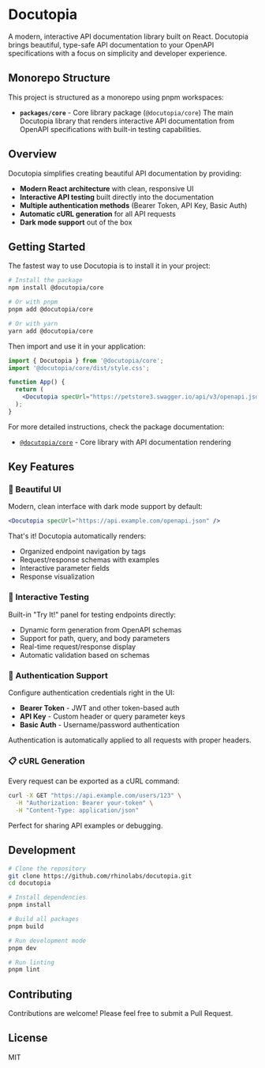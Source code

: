 # Docutopia

A modern, interactive API documentation library built on React. Docutopia brings beautiful, type-safe API documentation to your OpenAPI specifications with a focus on simplicity and developer experience.

## Monorepo Structure

This project is structured as a monorepo using pnpm workspaces:

- **`packages/core`** - Core library package (`@docutopia/core`)
  The main Docutopia library that renders interactive API documentation from OpenAPI specifications with built-in testing capabilities.

## Overview

Docutopia simplifies creating beautiful API documentation by providing:

- **Modern React architecture** with clean, responsive UI
- **Interactive API testing** built directly into the documentation
- **Multiple authentication methods** (Bearer Token, API Key, Basic Auth)
- **Automatic cURL generation** for all API requests
- **Dark mode support** out of the box

## Getting Started

The fastest way to use Docutopia is to install it in your project:

```bash
# Install the package
npm install @docutopia/core

# Or with pnpm
pnpm add @docutopia/core

# Or with yarn
yarn add @docutopia/core
```

Then import and use it in your application:

```jsx
import { Docutopia } from '@docutopia/core';
import '@docutopia/core/dist/style.css';

function App() {
  return (
    <Docutopia specUrl="https://petstore3.swagger.io/api/v3/openapi.json" />
  );
}
```

For more detailed instructions, check the package documentation:

- [`@docutopia/core`](./packages/core/README.md) - Core library with API documentation rendering

## Key Features

### 🎨 Beautiful UI

Modern, clean interface with dark mode support by default:

```jsx
<Docutopia specUrl="https://api.example.com/openapi.json" />
```

That's it! Docutopia automatically renders:
- Organized endpoint navigation by tags
- Request/response schemas with examples
- Interactive parameter fields
- Response visualization

### 🔄 Interactive Testing

Built-in "Try It!" panel for testing endpoints directly:

- Dynamic form generation from OpenAPI schemas
- Support for path, query, and body parameters
- Real-time request/response display
- Automatic validation based on schemas

### 🔐 Authentication Support

Configure authentication credentials right in the UI:

- **Bearer Token** - JWT and other token-based auth
- **API Key** - Custom header or query parameter keys
- **Basic Auth** - Username/password authentication

Authentication is automatically applied to all requests with proper headers.

### 📋 cURL Generation

Every request can be exported as a cURL command:

```bash
curl -X GET "https://api.example.com/users/123" \
  -H "Authorization: Bearer your-token" \
  -H "Content-Type: application/json"
```

Perfect for sharing API examples or debugging.

## Development

```bash
# Clone the repository
git clone https://github.com/rhinolabs/docutopia.git
cd docutopia

# Install dependencies
pnpm install

# Build all packages
pnpm build

# Run development mode
pnpm dev

# Run linting
pnpm lint
```

## Contributing

Contributions are welcome! Please feel free to submit a Pull Request.

## License

MIT
